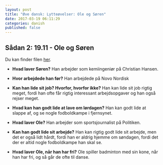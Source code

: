 ```yaml
---
layout: post
title: "Øve dansk: Lytteøvelser: Ole og Søren"
date: 2017-03-19 06:11:29
categories: danish
published: false
---
```


## Sådan 2: 19.11 - Ole og Søren

Du kan finder filen [her](http://guga.gyldendal.dk/~/media/Sprog/dsa/Saadan/lyd_saadan2/1911.ashx).

- **Hvad laver Søren?**	Han arbejder som kemiingeniør på Christian Hansen.

- **Hvor arbejdede han før?** Han arbejdede på Novo Nordisk

- **Kan han lide sit job? Hvorfor, hvorfor ikke?** Han kan lide sit job rigtig meget, fordi han ofte får rigtig interessant arbejdsopgaver og  han også rejser meget.

- **Hvad kan han godt lide at lave om lørdagen?** Han kan godt lide at slappe af, og se nogle fodboldkampe i fjernsynet.

- **Hvad laver Ole?** Han arbejder som sportsjournalist på Politiken.


- **Kan han godt lide sit arbejde?** Han kan rigtig godt lide sit arbejde, men det er også lidt hårdt, fordi han er aldrig hjemme om søndagen, fordi det der er altid nogle fodboldkampe han skal se.

- **Hvad laver Ole, når han har fri?** Ole spiller badminton med sin kone, når han har fri, og så går de ofte til danse.
